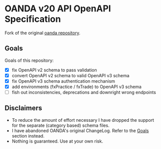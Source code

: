 # OANDA v20 API OpenAPI Specification

Fork of the original [oanda repository](https://github.com/oanda/v20-openapi).

## Goals

Goals of this repository:

- [x] fix OpenAPI v2 schema to pass validation
- [x] convert OpenAPI v2 schema to valid OpenAPI v3 schema
- [x] fix OpenAPI v3 schema authentication mechanism
- [x] add environments (fxPractice / fxTrade) to OpenAPI v3 schema
- [ ] fish out inconsistencies, deprecations and downright wrong endpoints

## Disclaimers

- To reduce the amount of effort necessary I have dropped the support for the separate (category based) schema files.
- I have abandoned OANDA's original ChangeLog. Refer to the [Goals](#goals) section instead.
- Nothing is guaranteed. Use at your own risk.